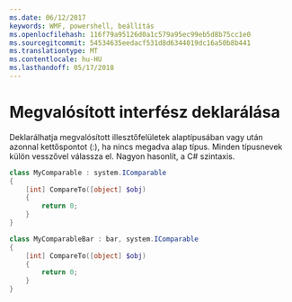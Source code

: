 ```yaml
---
ms.date: 06/12/2017
keywords: WMF, powershell, beállítás
ms.openlocfilehash: 116f79a95126d0a1c579a95ec99eb5d8b75cc1e0
ms.sourcegitcommit: 54534635eedacf531d8d6344019dc16a50b8b441
ms.translationtype: MT
ms.contentlocale: hu-HU
ms.lasthandoff: 05/17/2018
---
```

# <a name="declare-implemented-interface"></a>Megvalósított interfész deklarálása

Deklarálhatja megvalósított illesztőfelületek alaptípusában vagy után azonnal kettőspontot (:), ha nincs megadva alap típus. Minden típusnevek külön vesszővel válassza el. Nagyon hasonlít, a C# szintaxis.

```powershell
class MyComparable : system.IComparable
{
    [int] CompareTo([object] $obj)
    {
        return 0;
    }
}

class MyComparableBar : bar, system.IComparable
{
    [int] CompareTo([object] $obj)
    {
        return 0;
    }
}
```
